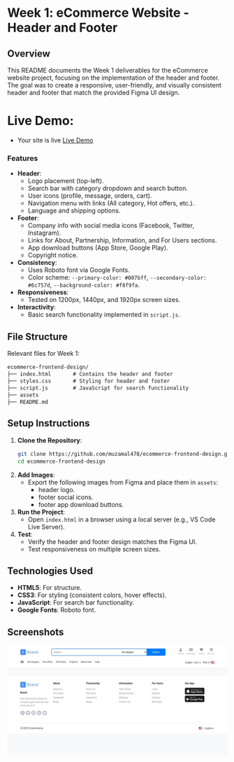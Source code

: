 # Week 1: eCommerce Website - Header and Footer

## Overview
This README documents the Week 1 deliverables for the eCommerce website project, focusing on the implementation of the header and footer. The goal was to create a responsive, user-friendly, and visually consistent header and footer that match the provided Figma UI design.

# Live Demo:
- Your site is live [Live Demo](https://muzamal478.github.io/ecommerce-frontend-design/)

### Features
- **Header**:
  - Logo placement (top-left).
  - Search bar with category dropdown and search button.
  - User icons (profile, message, orders, cart).
  - Navigation menu with links (All category, Hot offers, etc.).
  - Language and shipping options.
- **Footer**:
  - Company info with social media icons (Facebook, Twitter, Instagram).
  - Links for About, Partnership, Information, and For Users sections.
  - App download buttons (App Store, Google Play).
  - Copyright notice.
- **Consistency**:
  - Uses Roboto font via Google Fonts.
  - Color scheme: `--primary-color: #007bff`, `--secondary-color: #6c757d`, `--background-color: #f8f9fa`.
- **Responsiveness**:
  - Tested on 1200px, 1440px, and 1920px screen sizes.
- **Interactivity**:
  - Basic search functionality implemented in `script.js`.

## File Structure
Relevant files for Week 1:
```
ecommerce-frontend-design/
├── index.html       # Contains the header and footer
├── styles.css       # Styling for header and footer
├── script.js        # JavaScript for search functionality
├── assets
├── README.md

```

## Setup Instructions
1. **Clone the Repository**:
   ```bash
   git clone https://github.com/muzamal478/ecommerce-frontend-design.git
   cd ecommerce-frontend-design
   ```
2. **Add Images**:
   - Export the following images from Figma and place them in `assets`:
     - header logo.
     - footer social icons.
     - footer app download buttons.
3. **Run the Project**:
   - Open `index.html` in a browser using a local server (e.g., VS Code Live Server).
4. **Test**:
   - Verify the header and footer design matches the Figma UI.
   - Test responsiveness on multiple screen sizes.

## Technologies Used
- **HTML5**: For structure.
- **CSS3**: For styling (consistent colors, hover effects).
- **JavaScript**: For search bar functionality.
- **Google Fonts**: Roboto font.

## Screenshots
![](assets/week-1-screenshot.jpeg)
